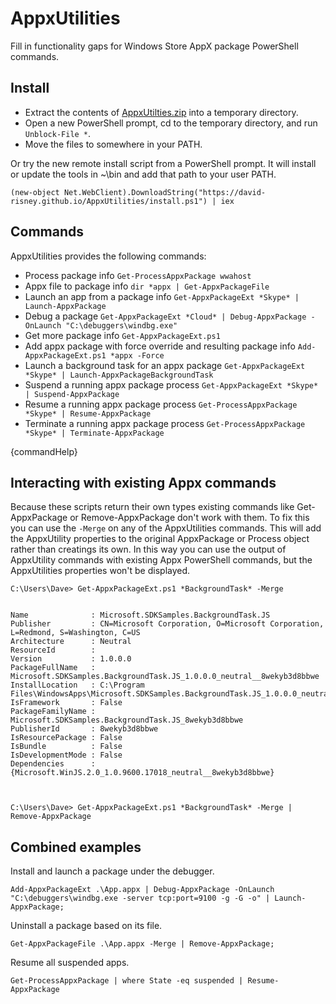 # AppxUtilities

Fill in functionality gaps for Windows Store AppX package PowerShell commands.

## Install

 - Extract the contents of [AppxUtilties.zip](https://david-risney.github.io/AppxUtilities/AppxUtilities.zip) into a temporary directory. 
 - Open a new PowerShell prompt, cd to the temporary directory, and run ```Unblock-File *```. 
 - Move the files to somewhere in your PATH.

Or try the new remote install script from a PowerShell prompt. It will install or update the tools in ~\bin and add that path to your user PATH.

    (new-object Net.WebClient).DownloadString("https://david-risney.github.io/AppxUtilities/install.ps1") | iex

## Commands

AppxUtilities provides the following commands:

 - Process package info ```Get-ProcessAppxPackage wwahost```
 - Appx file to package info ```dir *appx | Get-AppxPackageFile```
 - Launch an app from a package info ```Get-AppxPackageExt *Skype* | Launch-AppxPackage```
 - Debug a package ```Get-AppxPackageExt *Cloud* | Debug-AppxPackage -OnLaunch "C:\debuggers\windbg.exe"```
 - Get more package info ```Get-AppxPackageExt.ps1```
 - Add appx package with force override and resulting package info ```Add-AppxPackageExt.ps1 *appx -Force```
 - Launch a background task for an appx package ```Get-AppxPackageExt *Skype* | Launch-AppxPackageBackgroundTask```
 - Suspend a running appx package process ```Get-AppxPackageExt *Skype* | Suspend-AppxPackage```
 - Resume a running appx package process ```Get-ProcessAppxPackage *Skype* | Resume-AppxPackage```
 - Terminate a running appx package process ```Get-ProcessAppxPackage *Skype* | Terminate-AppxPackage```

{commandHelp}

## Interacting with existing Appx commands

Because these scripts return their own types existing commands like Get-AppxPackage or Remove-AppxPackage don't work with them. To fix this you can use the ```-Merge``` on any of the AppxUtilities commands. This will add the AppxUtility properties to the original AppxPackage or Process object rather than creatings its own. In this way you can use the output of AppxUtility commands with existing Appx PowerShell commands, but the AppxUtilities properties won't be displayed.

    C:\Users\Dave> Get-AppxPackageExt.ps1 *BackgroundTask* -Merge
    
    
    Name              : Microsoft.SDKSamples.BackgroundTask.JS
    Publisher         : CN=Microsoft Corporation, O=Microsoft Corporation, L=Redmond, S=Washington, C=US
    Architecture      : Neutral
    ResourceId        :
    Version           : 1.0.0.0
    PackageFullName   : Microsoft.SDKSamples.BackgroundTask.JS_1.0.0.0_neutral__8wekyb3d8bbwe
    InstallLocation   : C:\Program Files\WindowsApps\Microsoft.SDKSamples.BackgroundTask.JS_1.0.0.0_neutral__8wekyb3d8bbwe
    IsFramework       : False
    PackageFamilyName : Microsoft.SDKSamples.BackgroundTask.JS_8wekyb3d8bbwe
    PublisherId       : 8wekyb3d8bbwe
    IsResourcePackage : False
    IsBundle          : False
    IsDevelopmentMode : False
    Dependencies      : {Microsoft.WinJS.2.0_1.0.9600.17018_neutral__8wekyb3d8bbwe}
    
    
    
    C:\Users\Dave> Get-AppxPackageExt.ps1 *BackgroundTask* -Merge | Remove-AppxPackage


## Combined examples

Install and launch a package under the debugger.

    Add-AppxPackageExt .\App.appx | Debug-AppxPackage -OnLaunch "C:\debuggers\windbg.exe -server tcp:port=9100 -g -G -o" | Launch-AppxPackage;

Uninstall a package based on its file.

    Get-AppxPackageFile .\App.appx -Merge | Remove-AppxPackage;

Resume all suspended apps.

    Get-ProcessAppxPackage | where State -eq suspended | Resume-AppxPackage

